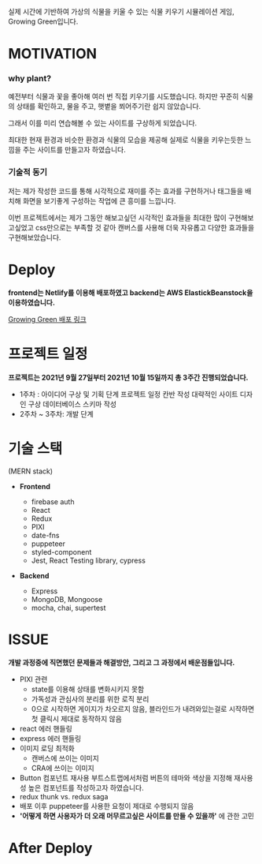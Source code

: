 실제 시간에 기반하여 가상의 식물을 키울 수 있는 식물 키우기 시뮬레이션 게임, Growing Green입니다.

# MOTIVATION

### why plant?

예전부터 식물과 꽃을 좋아해 여러 번 직접 키우기를 시도했습니다. 하지만 꾸준히 식물의 상태를 확인하고, 물을 주고, 햇볕을 쬐어주기란 쉽지 않았습니다.

그래서 이를 미리 연습해볼 수 있는 사이트를 구상하게 되었습니다.

최대한 현재 환경과 비슷한 환경과 식물의 모습을 제공해 실제로 식물을 키우는듯한 느낌을 주는 사이트를 만들고자 하였습니다.

### 기술적 동기

저는 제가 작성한 코드를 통해 시각적으로 재미를 주는 효과를 구현하거나 태그들을 배치해 화면을 보기좋게 구성하는 작업에 큰 흥미를 느낍니다.

이번 프로젝트에서는 제가 그동안 해보고싶던 시각적인 효과들을 최대한 많이 구현해보고싶었고 css만으로는 부족할 것 같아 캔버스를 사용해 더욱 자유롭고 다양한 효과들을 구현해보았습니다.

# Deploy

**frontend는 Netlify를 이용해 배포하였고 backend는 AWS ElastickBeanstock을 이용하였습니다.**

[Growing Green 배포 링크](http://growing-green.online)

# 프로젝트 일정

**프로젝트는 2021년 9월 27일부터 2021년 10월 15일까지 총 3주간 진행되었습니다.**

- 1주차 : 아이디어 구상 및 기획 단계
  프로젝트 일정 칸반 작성
  대략적인 사이트 디자인 구상
  데이터베이스 스키마 작성
- 2주차 ~ 3주차: 개발 단계

# 기술 스택

(MERN stack)

- **Frontend**

  - firebase auth
  - React
  - Redux
  - PIXI
  - date-fns
  - puppeteer
  - styled-component
  - Jest, React Testing library, cypress

- **Backend**
  - Express
  - MongoDB, Mongoose
  - mocha, chai, supertest

# ISSUE

**개발 과정중에 직면했던 문제들과 해결방안, 그리고 그 과정에서 배운점들입니다.**

- PIXI 관련
  - state를 이용해 상태를 변화시키지 못함
  - 가독성과 관심사의 분리를 위한 로직 분리
  - 0으로 시작하면 게이지가 차오르지 않음, 블라인드가 내려와있는걸로 시작하면 첫 클릭시 제대로 동작하지 않음
- react 에러 핸들링
- express 에러 핸들링
- 이미지 로딩 최적화
  - 캔버스에 쓰이는 이미지
  - CRA에 쓰이는 이미지
- Button 컴포넌트 재사용 부트스트랩에서처럼 버튼의 테마와 색상을 지정해 재사용성 높은 컴포넌트를 작성하고자 하였습니다.
- redux thunk vs. redux saga
- 배포 이후 puppeteer를 사용한 요청이 제대로 수행되지 않음
- **'어떻게 하면 사용자가 더 오래 머무르고싶은 사이트를 만들 수 있을까'** 에 관한 고민

# After Deploy
